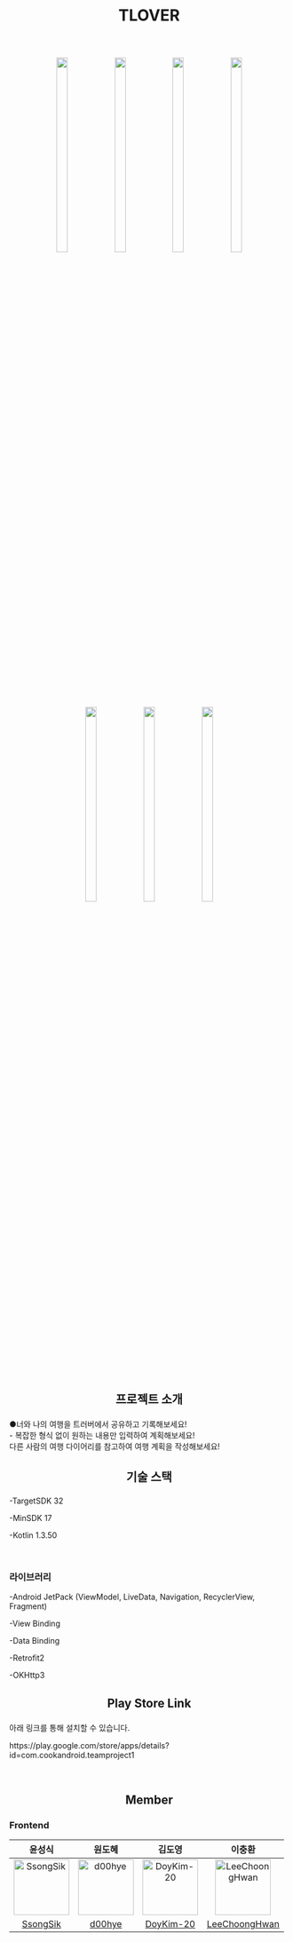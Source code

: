 # <p align="center">TLOVER<p>
                                  
<br>

<p align="center">
<img src="https://i.esdrop.com/d/f/4aTmHoKpdK/e1XUIKy6Fw.png" width="20%" height="30%">
<img src="https://i.esdrop.com/d/f/4aTmHoKpdK/fi5zj22hhM.png" width="20%" height="30%">
<img src="https://i.esdrop.com/d/f/4aTmHoKpdK/2derXfr5UX.png" width="20%" height="30%">
<img src="https://i.esdrop.com/d/f/4aTmHoKpdK/KymaPe8DMn.png" width="20%" height="30%">
<img src="https://i.esdrop.com/d/f/4aTmHoKpdK/RgQmzMcU4E.png" width="20%" height="30%">
<img src="https://i.esdrop.com/d/f/4aTmHoKpdK/oauVvGBsrp.png" width="20%" height="30%">
<img src="https://i.esdrop.com/d/f/4aTmHoKpdK/k4D09tHGe5.png" width="20%" height="30%">
</p>
<br>

## <p align="center">프로젝트 소개</p>
●너와 나의 여행을 트러버에서 공유하고 기록해보세요!<br> - 복잡한 형식 없이 원하는 내용만 입력하여 계획해보세요! <br> 다른 사람의 여행 다이어리를
참고하여 여행 계획을 작성해보세요! <br>


## <p align="center"> 기술 스택 </p>


<p> -TargetSDK 32<p>
<p> -MinSDK 17<p>
<p> -Kotlin 1.3.50<p>
<br>
  
### 라이브러리
  <p> -Android JetPack (ViewModel, LiveData, Navigation, RecyclerView, Fragment)
  <p> -View Binding
  <p> -Data Binding
  <p> -Retrofit2
  <p> -OKHttp3
    
    
## <p align="center"> Play Store Link </p>
  <p>아래 링크를 통해 설치할 수 있습니다.<p>
  <p>https://play.google.com/store/apps/details?id=com.cookandroid.teamproject1<p>
  <br>
    
## <p align="center"> Member </p>

### Frontend

|윤성식|원도혜|김도영|이충환|
|:-:|:--:|:-:|:-:|
|<img src="https://avatars.githubusercontent.com/u/83231344?v=4" alt="SsongSik" width="100" height="100">|<img src="https://avatars.githubusercontent.com/u/75851930?v=4" alt="d00hye" width="100" height="100">|<img src="https://avatars.githubusercontent.com/u/62696816?v=4" alt="DoyKim-20" width="100" height="100">|<img src="https://avatars.githubusercontent.com/u/102038187?v=4" alt="LeeChoongHwan" width="100" height="100">|
|[SsongSik](https://github.com/SsongSik)|[d00hye](https://github.com/d00hye)|[DoyKim-20](https://github.com/DoyKim-20)|[LeeChoongHwan](https://github.com/LeeChoongHwan)|

